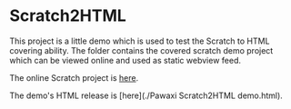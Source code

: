 # Scratch2HTML

This project is a little demo which is used to test the Scratch to HTML covering ability. The folder contains the covered scratch demo project which can be viewed online and used as static webview feed. 

The online Scratch project is [here](https://scratch.mit.edu/projects/362407514/).

The demo's HTML release is [here](./Pawaxi Scratch2HTML demo.html).